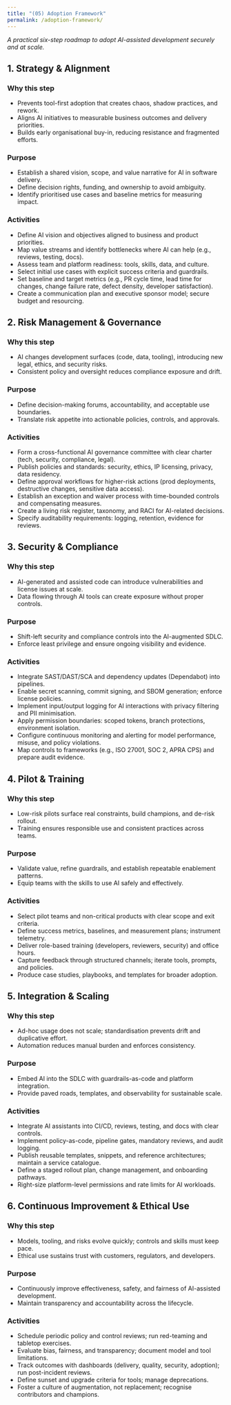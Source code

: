 ```yaml
---
title: "(05) Adoption Framework"
permalink: /adoption-framework/
---
```


_A practical six-step roadmap to adopt AI-assisted development securely and at scale._

## 1. Strategy & Alignment

### Why this step
- Prevents tool-first adoption that creates chaos, shadow practices, and rework.
- Aligns AI initiatives to measurable business outcomes and delivery priorities.
- Builds early organisational buy-in, reducing resistance and fragmented efforts.

### Purpose
- Establish a shared vision, scope, and value narrative for AI in software delivery.
- Define decision rights, funding, and ownership to avoid ambiguity.
- Identify prioritised use cases and baseline metrics for measuring impact.

### Activities
- Define AI vision and objectives aligned to business and product priorities.
- Map value streams and identify bottlenecks where AI can help (e.g., reviews, testing, docs).
- Assess team and platform readiness: tools, skills, data, and culture.
- Select initial use cases with explicit success criteria and guardrails.
- Set baseline and target metrics (e.g., PR cycle time, lead time for changes, change failure rate, defect density, developer satisfaction).
- Create a communication plan and executive sponsor model; secure budget and resourcing.

## 2. Risk Management & Governance

### Why this step
- AI changes development surfaces (code, data, tooling), introducing new legal, ethics, and security risks.
- Consistent policy and oversight reduces compliance exposure and drift.

### Purpose
- Define decision-making forums, accountability, and acceptable use boundaries.
- Translate risk appetite into actionable policies, controls, and approvals.

### Activities
- Form a cross-functional AI governance committee with clear charter (tech, security, compliance, legal).
- Publish policies and standards: security, ethics, IP licensing, privacy, data residency.
- Define approval workflows for higher-risk actions (prod deployments, destructive changes, sensitive data access).
- Establish an exception and waiver process with time-bounded controls and compensating measures.
- Create a living risk register, taxonomy, and RACI for AI-related decisions.
- Specify auditability requirements: logging, retention, evidence for reviews.

## 3. Security & Compliance

### Why this step
- AI-generated and assisted code can introduce vulnerabilities and license issues at scale.
- Data flowing through AI tools can create exposure without proper controls.

### Purpose
- Shift-left security and compliance controls into the AI-augmented SDLC.
- Enforce least privilege and ensure ongoing visibility and evidence.

### Activities
- Integrate SAST/DAST/SCA and dependency updates (Dependabot) into pipelines.
- Enable secret scanning, commit signing, and SBOM generation; enforce license policies.
- Implement input/output logging for AI interactions with privacy filtering and PII minimisation.
- Apply permission boundaries: scoped tokens, branch protections, environment isolation.
- Configure continuous monitoring and alerting for model performance, misuse, and policy violations.
- Map controls to frameworks (e.g., ISO 27001, SOC 2, APRA CPS) and prepare audit evidence.

## 4. Pilot & Training

### Why this step
- Low-risk pilots surface real constraints, build champions, and de-risk rollout.
- Training ensures responsible use and consistent practices across teams.

### Purpose
- Validate value, refine guardrails, and establish repeatable enablement patterns.
- Equip teams with the skills to use AI safely and effectively.

### Activities
- Select pilot teams and non-critical products with clear scope and exit criteria.
- Define success metrics, baselines, and measurement plans; instrument telemetry.
- Deliver role-based training (developers, reviewers, security) and office hours.
- Capture feedback through structured channels; iterate tools, prompts, and policies.
- Produce case studies, playbooks, and templates for broader adoption.

## 5. Integration & Scaling

### Why this step
- Ad-hoc usage does not scale; standardisation prevents drift and duplicative effort.
- Automation reduces manual burden and enforces consistency.

### Purpose
- Embed AI into the SDLC with guardrails-as-code and platform integration.
- Provide paved roads, templates, and observability for sustainable scale.

### Activities
- Integrate AI assistants into CI/CD, reviews, testing, and docs with clear controls.
- Implement policy-as-code, pipeline gates, mandatory reviews, and audit logging.
- Publish reusable templates, snippets, and reference architectures; maintain a service catalogue.
- Define a staged rollout plan, change management, and onboarding pathways.
- Right-size platform-level permissions and rate limits for AI workloads.

## 6. Continuous Improvement & Ethical Use

### Why this step
- Models, tooling, and risks evolve quickly; controls and skills must keep pace.
- Ethical use sustains trust with customers, regulators, and developers.

### Purpose
- Continuously improve effectiveness, safety, and fairness of AI-assisted development.
- Maintain transparency and accountability across the lifecycle.

### Activities
- Schedule periodic policy and control reviews; run red-teaming and tabletop exercises.
- Evaluate bias, fairness, and transparency; document model and tool limitations.
- Track outcomes with dashboards (delivery, quality, security, adoption); run post-incident reviews.
- Define sunset and upgrade criteria for tools; manage deprecations.
- Foster a culture of augmentation, not replacement; recognise contributors and champions.